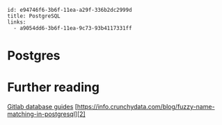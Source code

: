 ```
id: e94746f6-3b6f-11ea-a29f-336b2dc2999d
title: PostgreSQL
links:
  - a9054dd6-3b6f-11ea-9c73-93b4117331ff
```

# Postgres

# Further reading



[Gitlab database guides][1]
[https://info.crunchydata.com/blog/fuzzy-name-matching-in-postgresql][2]

[1]: https://docs.gitlab.com/ee/development/database/
[2]: https://info.crunchydata.com/blog/fuzzy-name-matching-in-postgresql 
